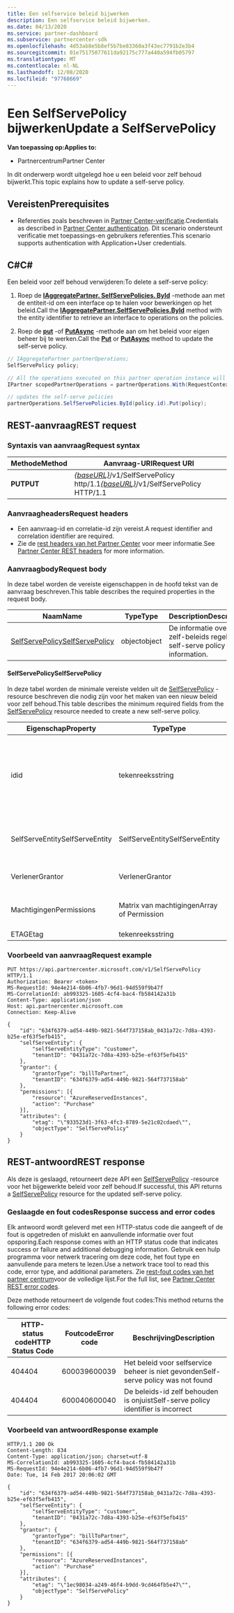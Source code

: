 ```yaml
---
title: Een selfservice beleid bijwerken
description: Een selfservice beleid bijwerken.
ms.date: 04/13/2020
ms.service: partner-dashboard
ms.subservice: partnercenter-sdk
ms.openlocfilehash: 4d53ab8e5b8ef5b7be83360a3f43ec7791b2e3b4
ms.sourcegitcommit: 01e75175077611da92175c777a440a594fb05797
ms.translationtype: MT
ms.contentlocale: nl-NL
ms.lasthandoff: 12/08/2020
ms.locfileid: "97768669"
---
```

# <a name="update-a-selfservepolicy"></a><span data-ttu-id="bd83c-103">Een SelfServePolicy bijwerken</span><span class="sxs-lookup"><span data-stu-id="bd83c-103">Update a SelfServePolicy</span></span>

<span data-ttu-id="bd83c-104">**Van toepassing op:**</span><span class="sxs-lookup"><span data-stu-id="bd83c-104">**Applies to:**</span></span>

- <span data-ttu-id="bd83c-105">Partnercentrum</span><span class="sxs-lookup"><span data-stu-id="bd83c-105">Partner Center</span></span>

<span data-ttu-id="bd83c-106">In dit onderwerp wordt uitgelegd hoe u een beleid voor zelf behoud bijwerkt.</span><span class="sxs-lookup"><span data-stu-id="bd83c-106">This topic explains how to update a self-serve policy.</span></span>

## <a name="prerequisites"></a><span data-ttu-id="bd83c-107">Vereisten</span><span class="sxs-lookup"><span data-stu-id="bd83c-107">Prerequisites</span></span>

- <span data-ttu-id="bd83c-108">Referenties zoals beschreven in [Partner Center-verificatie](partner-center-authentication.md).</span><span class="sxs-lookup"><span data-stu-id="bd83c-108">Credentials as described in [Partner Center authentication](partner-center-authentication.md).</span></span> <span data-ttu-id="bd83c-109">Dit scenario ondersteunt verificatie met toepassings-en gebruikers referenties.</span><span class="sxs-lookup"><span data-stu-id="bd83c-109">This scenario supports authentication with Application+User credentials.</span></span>

## <a name="c"></a><span data-ttu-id="bd83c-110">C\#</span><span class="sxs-lookup"><span data-stu-id="bd83c-110">C\#</span></span>

<span data-ttu-id="bd83c-111">Een beleid voor zelf behoud verwijderen:</span><span class="sxs-lookup"><span data-stu-id="bd83c-111">To delete a self-serve policy:</span></span>

1. <span data-ttu-id="bd83c-112">Roep de [**IAggregatePartner. SelfServePolicies. ById**](/dotnet/api/microsoft.store.partnercenter.iselfservepoliciescollection.byid) -methode aan met de entiteit-id om een interface op te halen voor bewerkingen op het beleid.</span><span class="sxs-lookup"><span data-stu-id="bd83c-112">Call the [**IAggregatePartner.SelfServePolicies.ById**](/dotnet/api/microsoft.store.partnercenter.iselfservepoliciescollection.byid) method with the entity identifier to retrieve an interface to operations on the policies.</span></span>

2. <span data-ttu-id="bd83c-113">Roep de [**put**](/dotnet/api/microsoft.store.partnercenter.SelfServePolicies.put) -of [**PutAsync**](/dotnet/api/microsoft.store.partnercenter.SelfServePolicies.putasync) -methode aan om het beleid voor eigen beheer bij te werken.</span><span class="sxs-lookup"><span data-stu-id="bd83c-113">Call the [**Put**](/dotnet/api/microsoft.store.partnercenter.SelfServePolicies.put) or [**PutAsync**](/dotnet/api/microsoft.store.partnercenter.SelfServePolicies.putasync) method to update the self-serve policy.</span></span>

``` csharp
// IAggregatePartner partnerOperations;
SelfServePolicy policy;

// All the operations executed on this partner operation instance will share the same correlation identifier but will differ in request identifier
IPartner scopedPartnerOperations = partnerOperations.With(RequestContextFactory.Instance.Create(Guid.NewGuid()));

// updates the self-serve policies
partnerOperations.SelfServePolicies.ById(policy.id).Put(policy);
```

## <a name="rest-request"></a><span data-ttu-id="bd83c-114">REST-aanvraag</span><span class="sxs-lookup"><span data-stu-id="bd83c-114">REST request</span></span>

### <a name="request-syntax"></a><span data-ttu-id="bd83c-115">Syntaxis van aanvraag</span><span class="sxs-lookup"><span data-stu-id="bd83c-115">Request syntax</span></span>

| <span data-ttu-id="bd83c-116">Methode</span><span class="sxs-lookup"><span data-stu-id="bd83c-116">Method</span></span>   | <span data-ttu-id="bd83c-117">Aanvraag-URI</span><span class="sxs-lookup"><span data-stu-id="bd83c-117">Request URI</span></span>                                                       |
|----------|-------------------------------------------------------------------|
| <span data-ttu-id="bd83c-118">**PUT**</span><span class="sxs-lookup"><span data-stu-id="bd83c-118">**PUT**</span></span> | <span data-ttu-id="bd83c-119">[*{baseURL}*](partner-center-rest-urls.md)/v1/SelfServePolicy http/1.1</span><span class="sxs-lookup"><span data-stu-id="bd83c-119">[*{baseURL}*](partner-center-rest-urls.md)/v1/SelfServePolicy HTTP/1.1</span></span> |

### <a name="request-headers"></a><span data-ttu-id="bd83c-120">Aanvraagheaders</span><span class="sxs-lookup"><span data-stu-id="bd83c-120">Request headers</span></span>

- <span data-ttu-id="bd83c-121">Een aanvraag-id en correlatie-id zijn vereist.</span><span class="sxs-lookup"><span data-stu-id="bd83c-121">A request identifier and correlation identifier are required.</span></span>
- <span data-ttu-id="bd83c-122">Zie de [rest headers van het Partner Center](headers.md) voor meer informatie.</span><span class="sxs-lookup"><span data-stu-id="bd83c-122">See [Partner Center REST headers](headers.md) for more information.</span></span>

### <a name="request-body"></a><span data-ttu-id="bd83c-123">Aanvraagbody</span><span class="sxs-lookup"><span data-stu-id="bd83c-123">Request body</span></span>

<span data-ttu-id="bd83c-124">In deze tabel worden de vereiste eigenschappen in de hoofd tekst van de aanvraag beschreven.</span><span class="sxs-lookup"><span data-stu-id="bd83c-124">This table describes the required properties in the request body.</span></span>

| <span data-ttu-id="bd83c-125">Naam</span><span class="sxs-lookup"><span data-stu-id="bd83c-125">Name</span></span>                              | <span data-ttu-id="bd83c-126">Type</span><span class="sxs-lookup"><span data-stu-id="bd83c-126">Type</span></span>   | <span data-ttu-id="bd83c-127">Description</span><span class="sxs-lookup"><span data-stu-id="bd83c-127">Description</span></span>                                 |
|------------------------------------------------------------------|--------|---------------------------------------------|
| [<span data-ttu-id="bd83c-128">SelfServePolicy</span><span class="sxs-lookup"><span data-stu-id="bd83c-128">SelfServePolicy</span></span>](self-serve-policy-resources.md#selfservepolicy)| <span data-ttu-id="bd83c-129">object</span><span class="sxs-lookup"><span data-stu-id="bd83c-129">object</span></span> | <span data-ttu-id="bd83c-130">De informatie over zelf-beleids regels.</span><span class="sxs-lookup"><span data-stu-id="bd83c-130">The self-serve policy information.</span></span> |

#### <a name="selfservepolicy"></a><span data-ttu-id="bd83c-131">SelfServePolicy</span><span class="sxs-lookup"><span data-stu-id="bd83c-131">SelfServePolicy</span></span>

<span data-ttu-id="bd83c-132">In deze tabel worden de minimale vereiste velden uit de [SelfServePolicy](self-serve-policy-resources.md#selfservepolicy) -resource beschreven die nodig zijn voor het maken van een nieuw beleid voor zelf behoud.</span><span class="sxs-lookup"><span data-stu-id="bd83c-132">This table describes the minimum required fields from the [SelfServePolicy](self-serve-policy-resources.md#selfservepolicy) resource needed to create a new self-serve policy.</span></span>

| <span data-ttu-id="bd83c-133">Eigenschap</span><span class="sxs-lookup"><span data-stu-id="bd83c-133">Property</span></span>              | <span data-ttu-id="bd83c-134">Type</span><span class="sxs-lookup"><span data-stu-id="bd83c-134">Type</span></span>             | <span data-ttu-id="bd83c-135">Beschrijving</span><span class="sxs-lookup"><span data-stu-id="bd83c-135">Description</span></span>                                                                                            |
|-----------------------|------------------|--------------------------------------------------------------------------------------------------------|
| <span data-ttu-id="bd83c-136">id</span><span class="sxs-lookup"><span data-stu-id="bd83c-136">id</span></span>                    | <span data-ttu-id="bd83c-137">tekenreeks</span><span class="sxs-lookup"><span data-stu-id="bd83c-137">string</span></span>           | <span data-ttu-id="bd83c-138">Een selfservice beleids-id die wordt geleverd bij het maken van het selfservice beleid.</span><span class="sxs-lookup"><span data-stu-id="bd83c-138">A self-serve policy identifier that is supplied upon successful creation of the self-serve policy.</span></span>     |
| <span data-ttu-id="bd83c-139">SelfServeEntity</span><span class="sxs-lookup"><span data-stu-id="bd83c-139">SelfServeEntity</span></span>       | <span data-ttu-id="bd83c-140">SelfServeEntity</span><span class="sxs-lookup"><span data-stu-id="bd83c-140">SelfServeEntity</span></span>  | <span data-ttu-id="bd83c-141">De selfservice-entiteit waarvoor toegang wordt verleend.</span><span class="sxs-lookup"><span data-stu-id="bd83c-141">The self-serve entity that is being granted access.</span></span>                                                     |
| <span data-ttu-id="bd83c-142">Verlener</span><span class="sxs-lookup"><span data-stu-id="bd83c-142">Grantor</span></span>               | <span data-ttu-id="bd83c-143">Verlener</span><span class="sxs-lookup"><span data-stu-id="bd83c-143">Grantor</span></span>          | <span data-ttu-id="bd83c-144">De subsidie die toegang verleent.</span><span class="sxs-lookup"><span data-stu-id="bd83c-144">The grantor that is granting access.</span></span>                                                                    |
| <span data-ttu-id="bd83c-145">Machtigingen</span><span class="sxs-lookup"><span data-stu-id="bd83c-145">Permissions</span></span>           | <span data-ttu-id="bd83c-146">Matrix van machtigingen</span><span class="sxs-lookup"><span data-stu-id="bd83c-146">Array of Permission</span></span>| <span data-ttu-id="bd83c-147">Een matrix met [machtigings](self-serve-policy-resources.md#permission) bronnen.</span><span class="sxs-lookup"><span data-stu-id="bd83c-147">An Array of [Permission](self-serve-policy-resources.md#permission) resources.</span></span>                                                      |
| <span data-ttu-id="bd83c-148">ETAG</span><span class="sxs-lookup"><span data-stu-id="bd83c-148">Etag</span></span>                  | <span data-ttu-id="bd83c-149">tekenreeks</span><span class="sxs-lookup"><span data-stu-id="bd83c-149">string</span></span>           | <span data-ttu-id="bd83c-150">De ETag.</span><span class="sxs-lookup"><span data-stu-id="bd83c-150">The Etag.</span></span>                                                                                               |


### <a name="request-example"></a><span data-ttu-id="bd83c-151">Voorbeeld van aanvraag</span><span class="sxs-lookup"><span data-stu-id="bd83c-151">Request example</span></span>

```http
PUT https://api.partnercenter.microsoft.com/v1/SelfServePolicy HTTP/1.1
Authorization: Bearer <token>
MS-RequestId: 94e4e214-6b06-4fb7-96d1-94d559f9b47f
MS-CorrelationId: ab993325-1605-4cf4-bac4-fb584142a31b
Content-Type: application/json
Host: api.partnercenter.microsoft.com
Connection: Keep-Alive

{
    "id": "634f6379-ad54-449b-9821-564f737158ab_0431a72c-7d8a-4393-b25e-ef63f5efb415",
    "selfServeEntity": {
        "selfServeEntityType": "customer",
        "tenantID": "0431a72c-7d8a-4393-b25e-ef63f5efb415"
    },
    "grantor": {
        "grantorType": "billToPartner",
        "tenantID": "634f6379-ad54-449b-9821-564f737158ab"
    },
    "permissions": [{
        "resource": "AzureReservedInstances",
        "action": "Purchase"
    }],
    "attributes": {
        "etag": "\"933523d1-3f63-4fc3-8789-5e21c02cdaed\"",
        "objectType": "SelfServePolicy"
    }
}
```

## <a name="rest-response"></a><span data-ttu-id="bd83c-152">REST-antwoord</span><span class="sxs-lookup"><span data-stu-id="bd83c-152">REST response</span></span>

<span data-ttu-id="bd83c-153">Als deze is geslaagd, retourneert deze API een [SelfServePolicy](self-serve-policy-resources.md#selfservepolicy) -resource voor het bijgewerkte beleid voor zelf behoud.</span><span class="sxs-lookup"><span data-stu-id="bd83c-153">If successful, this API returns a [SelfServePolicy](self-serve-policy-resources.md#selfservepolicy) resource for the updated self-serve policy.</span></span>

### <a name="response-success-and-error-codes"></a><span data-ttu-id="bd83c-154">Geslaagde en fout codes</span><span class="sxs-lookup"><span data-stu-id="bd83c-154">Response success and error codes</span></span>

<span data-ttu-id="bd83c-155">Elk antwoord wordt geleverd met een HTTP-status code die aangeeft of de fout is opgetreden of mislukt en aanvullende informatie over fout opsporing.</span><span class="sxs-lookup"><span data-stu-id="bd83c-155">Each response comes with an HTTP status code that indicates success or failure and additional debugging information.</span></span> <span data-ttu-id="bd83c-156">Gebruik een hulp programma voor netwerk tracering om deze code, het fout type en aanvullende para meters te lezen.</span><span class="sxs-lookup"><span data-stu-id="bd83c-156">Use a network trace tool to read this code, error type, and additional parameters.</span></span> <span data-ttu-id="bd83c-157">Zie [rest-fout codes van het partner centrum](error-codes.md)voor de volledige lijst.</span><span class="sxs-lookup"><span data-stu-id="bd83c-157">For the full list, see [Partner Center REST error codes](error-codes.md).</span></span>

<span data-ttu-id="bd83c-158">Deze methode retourneert de volgende fout codes:</span><span class="sxs-lookup"><span data-stu-id="bd83c-158">This method returns the following error codes:</span></span>

| <span data-ttu-id="bd83c-159">HTTP-status code</span><span class="sxs-lookup"><span data-stu-id="bd83c-159">HTTP Status Code</span></span>     | <span data-ttu-id="bd83c-160">Foutcode</span><span class="sxs-lookup"><span data-stu-id="bd83c-160">Error code</span></span>   | <span data-ttu-id="bd83c-161">Beschrijving</span><span class="sxs-lookup"><span data-stu-id="bd83c-161">Description</span></span>                                                                |
|----------------------|--------------|----------------------------------------------------------------------------|
| <span data-ttu-id="bd83c-162">404</span><span class="sxs-lookup"><span data-stu-id="bd83c-162">404</span></span>                  | <span data-ttu-id="bd83c-163">600039</span><span class="sxs-lookup"><span data-stu-id="bd83c-163">600039</span></span>       | <span data-ttu-id="bd83c-164">Het beleid voor selfservice beheer is niet gevonden</span><span class="sxs-lookup"><span data-stu-id="bd83c-164">Self-serve policy was not found</span></span>                                            |
| <span data-ttu-id="bd83c-165">404</span><span class="sxs-lookup"><span data-stu-id="bd83c-165">404</span></span>                  | <span data-ttu-id="bd83c-166">600040</span><span class="sxs-lookup"><span data-stu-id="bd83c-166">600040</span></span>       | <span data-ttu-id="bd83c-167">De beleids-id zelf behouden is onjuist</span><span class="sxs-lookup"><span data-stu-id="bd83c-167">Self-serve policy identifier is incorrect</span></span>                                  |


### <a name="response-example"></a><span data-ttu-id="bd83c-168">Voorbeeld van antwoord</span><span class="sxs-lookup"><span data-stu-id="bd83c-168">Response example</span></span>

```http
HTTP/1.1 200 Ok
Content-Length: 834
Content-Type: application/json; charset=utf-8
MS-CorrelationId: ab993325-1605-4cf4-bac4-fb584142a31b
MS-RequestId: 94e4e214-6b06-4fb7-96d1-94d559f9b47f
Date: Tue, 14 Feb 2017 20:06:02 GMT

{
    "id": "634f6379-ad54-449b-9821-564f737158ab_0431a72c-7d8a-4393-b25e-ef63f5efb415",
    "selfServeEntity": {
        "selfServeEntityType": "customer",
        "tenantID": "0431a72c-7d8a-4393-b25e-ef63f5efb415"
    },
    "grantor": {
        "grantorType": "billToPartner",
        "tenantID": "634f6379-ad54-449b-9821-564f737158ab"
    },
    "permissions": [{
        "resource": "AzureReservedInstances",
        "action": "Purchase"
    }],
    "attributes": {
        "etag": "\"1ec98034-a249-46f4-b9dd-9cd464fb5e47\"",
        "objectType": "SelfServePolicy"
    }
}
```
